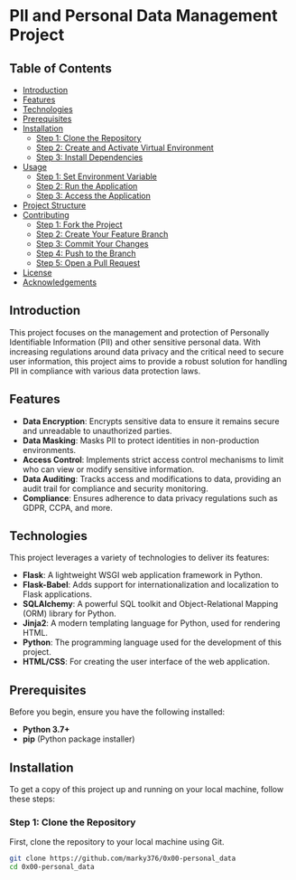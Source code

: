 # PII and Personal Data Management Project

## Table of Contents
- [Introduction](#introduction)
- [Features](#features)
- [Technologies](#technologies)
- [Prerequisites](#prerequisites)
- [Installation](#installation)
  - [Step 1: Clone the Repository](#step-1-clone-the-repository)
  - [Step 2: Create and Activate Virtual Environment](#step-2-create-and-activate-virtual-environment)
  - [Step 3: Install Dependencies](#step-3-install-dependencies)
- [Usage](#usage)
  - [Step 1: Set Environment Variable](#step-1-set-environment-variable)
  - [Step 2: Run the Application](#step-2-run-the-application)
  - [Step 3: Access the Application](#step-3-access-the-application)
- [Project Structure](#project-structure)
- [Contributing](#contributing)
  - [Step 1: Fork the Project](#step-1-fork-the-project)
  - [Step 2: Create Your Feature Branch](#step-2-create-your-feature-branch)
  - [Step 3: Commit Your Changes](#step-3-commit-your-changes)
  - [Step 4: Push to the Branch](#step-4-push-to-the-branch)
  - [Step 5: Open a Pull Request](#step-5-open-a-pull-request)
- [License](#license)
- [Acknowledgements](#acknowledgements)

## Introduction

This project focuses on the management and protection of Personally Identifiable Information (PII) and other sensitive personal data. With increasing regulations around data privacy and the critical need to secure user information, this project aims to provide a robust solution for handling PII in compliance with various data protection laws.

## Features

- **Data Encryption**: Encrypts sensitive data to ensure it remains secure and unreadable to unauthorized parties.
- **Data Masking**: Masks PII to protect identities in non-production environments.
- **Access Control**: Implements strict access control mechanisms to limit who can view or modify sensitive information.
- **Data Auditing**: Tracks access and modifications to data, providing an audit trail for compliance and security monitoring.
- **Compliance**: Ensures adherence to data privacy regulations such as GDPR, CCPA, and more.

## Technologies

This project leverages a variety of technologies to deliver its features:

- **Flask**: A lightweight WSGI web application framework in Python.
- **Flask-Babel**: Adds support for internationalization and localization to Flask applications.
- **SQLAlchemy**: A powerful SQL toolkit and Object-Relational Mapping (ORM) library for Python.
- **Jinja2**: A modern templating language for Python, used for rendering HTML.
- **Python**: The programming language used for the development of this project.
- **HTML/CSS**: For creating the user interface of the web application.

## Prerequisites

Before you begin, ensure you have the following installed:

- **Python 3.7+**
- **pip** (Python package installer)

## Installation

To get a copy of this project up and running on your local machine, follow these steps:

### Step 1: Clone the Repository

First, clone the repository to your local machine using Git.

```bash
git clone https://github.com/marky376/0x00-personal_data
cd 0x00-personal_data

